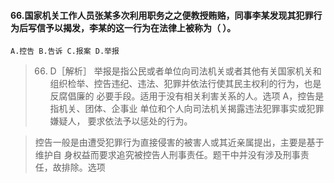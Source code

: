 #### 66.国家机关工作人员张某多次利用职务之之便教授贿赂，同事李某发现其犯罪行为后写信予以揭发，李某的这一行为在法律上被称为（ ）。
    A.控告 B.告诉 C.报案 D.举报
>   66. D［解析］ 举报是指公民或者单位向司法机关或者其他有关国家机关和
    组织检举、控告违纪、违法、犯罪并依法行使其民主权利的行为，也是反腐倡廉的
    必要手段。适用于没有相关利害关系的人。选项 A，控告是指机关、团体、企事业
    单位和个人向司法机关揭露违法犯罪事实或犯罪嫌疑人， 要求依法予以惩处的行为。
    
>   控告一般是由遭受犯罪行为直接侵害的被害人或其近亲属提出，主要是基于维护自
    身权益而要求追究被控告人刑事责任。题干中并没有涉及刑事责任，故排除。选项


























